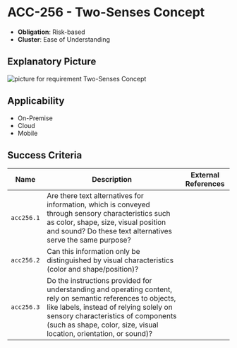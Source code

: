 # ACC-256 - Two-Senses Concept

- **Obligation**: Risk-based
- **Cluster**: Ease of Understanding


## Explanatory Picture
![picture for requirement Two-Senses Concept](../../pictures/acc256-eyecatcher.png "picture for requirement Two-Senses Concept")




## Applicability

- On-Premise
- Cloud
- Mobile



## Success Criteria

| Name | Description | External References |
| ----- | ---------- | ------------------- |
| `acc256.1` | Are there text alternatives for information, which is conveyed through sensory characteristics such as color, shape, size, visual position and sound? Do these text alternatives serve the same purpose? | |
| `acc256.2` | Can this information only be distinguished by visual characteristics (color and shape/position)?  | |
| `acc256.3` | Do the instructions provided for understanding and operating content, rely on semantic references to objects, like labels, instead of relying solely on sensory characteristics of components (such as shape, color, size, visual location, orientation, or sound)? | |

